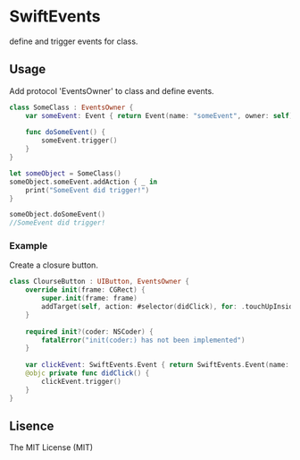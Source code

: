 # SwiftEvents
define and trigger events for class.

## Usage

Add protocol 'EventsOwner' to class and define events.
```swift
class SomeClass : EventsOwner {
    var someEvent: Event { return Event(name: "someEvent", owner: self) }
    
    func doSomeEvent() {
        someEvent.trigger()
    }
}
```
```swift
let someObject = SomeClass()
someObject.someEvent.addAction { _ in
    print("SomeEvent did trigger!")
}

someObject.doSomeEvent()
//SomeEvent did trigger!
```

### Example

Create a closure button.

```swift
class ClourseButton : UIButton, EventsOwner {
    override init(frame: CGRect) {
        super.init(frame: frame)
        addTarget(self, action: #selector(didClick), for: .touchUpInside)
    }
    
    required init?(coder: NSCoder) {
        fatalError("init(coder:) has not been implemented")
    }
    
    var clickEvent: SwiftEvents.Event { return SwiftEvents.Event(name: "click", owner: self) }
    @objc private func didClick() {
        clickEvent.trigger()
    }
}
```

## Lisence
The MIT License (MIT)
